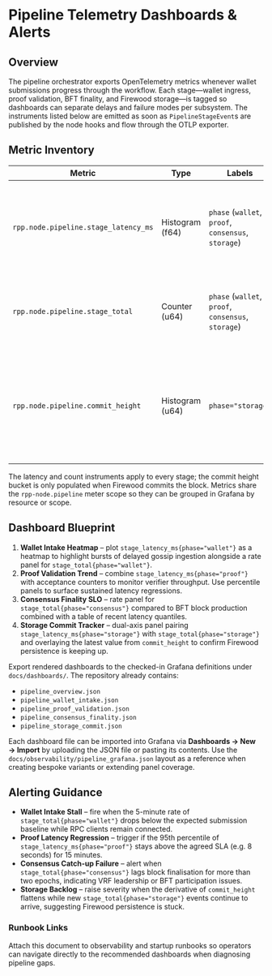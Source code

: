 # Pipeline Telemetry Dashboards & Alerts

## Overview
The pipeline orchestrator exports OpenTelemetry metrics whenever wallet
submissions progress through the workflow. Each stage—wallet ingress, proof
validation, BFT finality, and Firewood storage—is tagged so dashboards can
separate delays and failure modes per subsystem. The instruments listed below
are emitted as soon as `PipelineStageEvent`s are published by the node hooks
and flow through the OTLP exporter.

## Metric Inventory
| Metric | Type | Labels | Description |
| --- | --- | --- | --- |
| `rpp.node.pipeline.stage_latency_ms` | Histogram (f64) | `phase` (`wallet`, `proof`, `consensus`, `storage`) | End-to-end latency in milliseconds from bundle ingestion until the stage was first observed. |
| `rpp.node.pipeline.stage_total` | Counter (u64) | `phase` (`wallet`, `proof`, `consensus`, `storage`) | Total number of stage observations. Useful for rate panels and alert ratios. |
| `rpp.node.pipeline.commit_height` | Histogram (u64) | `phase="storage"` | Firewood commit height reported once the storage stage completes. Confirms persistence progress. |

The latency and count instruments apply to every stage; the commit height bucket
is only populated when Firewood commits the block. Metrics share the
`rpp-node.pipeline` meter scope so they can be grouped in Grafana by resource or
scope.

## Dashboard Blueprint
1. **Wallet Intake Heatmap** – plot `stage_latency_ms{phase="wallet"}` as a
   heatmap to highlight bursts of delayed gossip ingestion alongside a rate
   panel for `stage_total{phase="wallet"}`.
2. **Proof Validation Trend** – combine `stage_latency_ms{phase="proof"}` with
   acceptance counters to monitor verifier throughput. Use percentile panels to
   surface sustained latency regressions.
3. **Consensus Finality SLO** – rate panel for
   `stage_total{phase="consensus"}` compared to BFT block production combined
   with a table of recent latency quantiles.
4. **Storage Commit Tracker** – dual-axis panel pairing
   `stage_latency_ms{phase="storage"}` with
   `stage_total{phase="storage"}` and overlaying the latest value from
   `commit_height` to confirm Firewood persistence is keeping up.

Export rendered dashboards to the checked-in Grafana definitions under
`docs/dashboards/`. The repository already contains:

- `pipeline_overview.json`
- `pipeline_wallet_intake.json`
- `pipeline_proof_validation.json`
- `pipeline_consensus_finality.json`
- `pipeline_storage_commit.json`

Each dashboard file can be imported into Grafana via **Dashboards → New → Import**
by uploading the JSON file or pasting its contents. Use the
`docs/observability/pipeline_grafana.json` layout as a reference when creating
bespoke variants or extending panel coverage.

## Alerting Guidance
- **Wallet Intake Stall** – fire when the 5-minute rate of
  `stage_total{phase="wallet"}` drops below the expected submission baseline
  while RPC clients remain connected.
- **Proof Latency Regression** – trigger if the 95th percentile of
  `stage_latency_ms{phase="proof"}` stays above the agreed SLA (e.g. 8 seconds)
  for 15 minutes.
- **Consensus Catch-up Failure** – alert when
  `stage_total{phase="consensus"}` lags block finalisation for more than two
  epochs, indicating VRF leadership or BFT participation issues.
- **Storage Backlog** – raise severity when the derivative of
  `commit_height` flattens while new `stage_total{phase="storage"}` events
  continue to arrive, suggesting Firewood persistence is stuck.

### Runbook Links
Attach this document to observability and startup runbooks so operators can
navigate directly to the recommended dashboards when diagnosing pipeline gaps.
